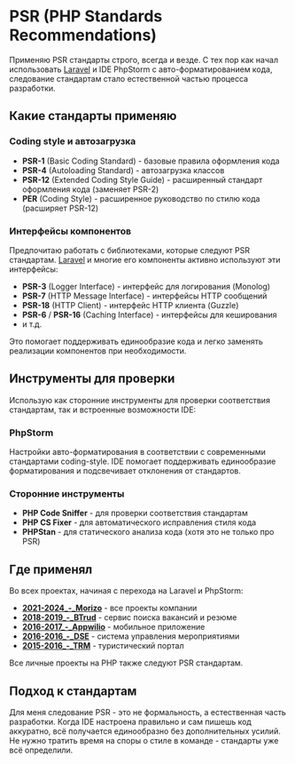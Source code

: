 # PSR (PHP Standards Recommendations)

Применяю PSR стандарты строго, всегда и везде. С тех пор как начал использовать [Laravel](../frameworks/Laravel.md) и IDE PhpStorm с авто-форматированием кода, следование стандартам стало естественной частью процесса разработки.


## Какие стандарты применяю

### Coding style и автозагрузка

- **PSR-1** (Basic Coding Standard) - базовые правила оформления кода
- **PSR-4** (Autoloading Standard) - автозагрузка классов
- **PSR-12** (Extended Coding Style Guide) - расширенный стандарт оформления кода (заменяет PSR-2)
- **PER** (Coding Style) - расширенное руководство по стилю кода (расширяет PSR-12)


### Интерфейсы компонентов

Предпочитаю работать с библиотеками, которые следуют PSR стандартам. [Laravel](../frameworks/Laravel.md) и многие его компоненты активно используют эти интерфейсы:
- **PSR-3** (Logger Interface) - интерфейс для логирования (Monolog)
- **PSR-7** (HTTP Message Interface) - интерфейсы HTTP сообщений
- **PSR-18** (HTTP Client) - интерфейс HTTP клиента (Guzzle)
- **PSR-6** / **PSR-16** (Caching Interface) - интерфейсы для кеширования
- и т.д.

Это помогает поддерживать единообразие кода и легко заменять реализации компонентов при необходимости.


## Инструменты для проверки

Использую как сторонние инструменты для проверки соответствия стандартам, так и встроенные возможности IDE:


### PhpStorm

Настройки авто-форматирования в соответствии с современными стандартами coding-style. IDE помогает поддерживать единообразие форматирования и подсвечивает отклонения от стандартов.


### Сторонние инструменты

- **PHP Code Sniffer** - для проверки соответствия стандартам
- **PHP CS Fixer** - для автоматического исправления стиля кода
- **PHPStan** - для статического анализа кода (хотя это не только про PSR)


## Где применял

Во всех проектах, начиная с перехода на Laravel и PhpStorm:

- **[2021-2024_-_Morizo](../../experience/work/dev/2021-2024_-_Morizo.md)** - все проекты компании
- **[2018-2019_-_BTrud](../../experience/work/dev/2018-2019_-_BTrud.md)** - сервис поиска вакансий и резюме
- **[2016-2017_-_Appwilio](../../experience/work/dev/2016-2017_-_Appwilio.md)** - мобильное приложение
- **[2016-2016_-_DSE](../../experience/work/dev/2016-2016_-_DSE.md)** - система управления мероприятиями
- **[2015-2016_-_TRM](../../experience/work/dev/2015-2016_-_TRM.md)** - туристический портал

Все личные проекты на PHP также следуют PSR стандартам.


## Подход к стандартам

Для меня следование PSR - это не формальность, а естественная часть разработки. Когда IDE настроена правильно и сам пишешь код аккуратно, всё получается единообразно без дополнительных усилий. Не нужно тратить время на споры о стиле в команде - стандарты уже всё определили.
